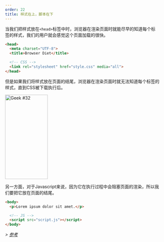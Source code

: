 ```yaml
---
order: 22
title: 样式在上，脚本在下
---
```


当我们把样式放在`<head>`标签中时，浏览器在渲染页面时就能尽早的知道每个标签的样式，我们的用户就会感觉这个页面加载的很快。

```html
<head>
  <meta charset="UTF-8">
  <title>Browser Diet</title>

  <!-- CSS -->
  <link rel="stylesheet" href="style.css" media="all">
</head>
```

但是如果我们将样式放在页面的结尾，浏览器在渲染页面时就无法知道每个标签的样式，直到CSS被下载执行后。

<div class="img-right">
  <img id="geek-32" class="icos-geek" src="http://browserdiet.com/en/assets/img/32.png" alt="Geek #32" width="139" height="275" />
</div>

另一方面，对于Javascript来说，因为它在执行过程中会阻塞页面的渲染，所以我们要把它放在页面的结尾。

```html
<body>
  <p>Lorem ipsum dolor sit amet.</p>

  <!-- JS -->
  <script src="script.js"></script>
</body>
```

*> [参考](https://github.com/zenorocha/browser-diet/wiki/References#styles-up-top-scripts-down-bottom)*
